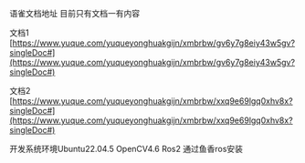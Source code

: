 语雀文档地址
目前只有文档一有内容

文档1 [https://www.yuque.com/yuqueyonghuakgijn/xmbrbw/gv6y7g8eiy43w5gv?singleDoc#](https://www.yuque.com/yuqueyonghuakgijn/xmbrbw/gv6y7g8eiy43w5gv?singleDoc#) 

文档2 [https://www.yuque.com/yuqueyonghuakgijn/xmbrbw/xxq9e69lgq0xhv8x?singleDoc#](https://www.yuque.com/yuqueyonghuakgijn/xmbrbw/xxq9e69lgq0xhv8x?singleDoc#) 


开发系统环境Ubuntu22.04.5
OpenCV4.6
Ros2 通过鱼香ros安装

